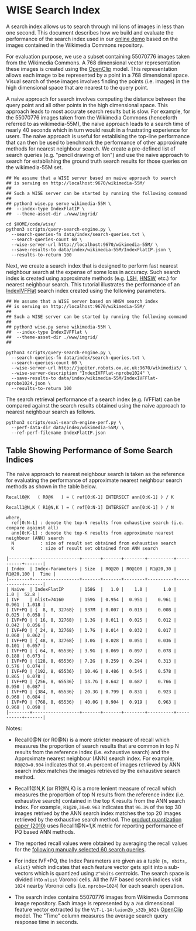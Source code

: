 # WISE Search Index

A search index allows us to search through millions of images in less
than one second. This document describes how we build and evaluate the
performance of the search index used in our [online
demo](https://meru.robots.ox.ac.uk/wikimedia/) based on the images
contained in the Wikimedia Commons repository.

For evaluation purpose, we use a subset containing 55070776 images
taken from the Wikimedia Commons. A 768 dimensional vector
representation these images is created using the
[OpenClip](https://github.com/mlfoundations/open_clip) model. This
representation allows each image to be represented by a point in a 768
dimensional space. Visual search of these images involves finding the
points (i.e. images) in the high dimensional space that are nearest to
the query point.

A naive approach for search involves computing the distance between
the query point and all other points in the high dimensional
space. This approach leads to most accurate search results but is
slow. For example, for the 55070776 images taken from the Wikimedia
Commons (henceforth referred to as wikimedia-55M), the naive approach
leads to a search time of nearly 40 seconds which in turn would result
in a frustrating experience for users. The naive approach is useful
for establising the top-line performance that can then be used to
benchmark the performance of other approximate methods for nearest
neighbour search. We create a pre-defined list of search queries
(e.g. "pencil drawing of lion") and use the naive approach to search
for establishing the ground truth search results for those queries on
the wikimedia-55M set.

```
## We assume that a WISE server based on naive approach to search
## is serving on http://localhost:9670/wikimedia-55M/
##
## Such a WISE server can be started by running the following command
##
## python3 wise.py serve wikimedia-55M \
##  --index-type IndexFlatIP \
##  --theme-asset-dir ./www/imgrid/

cd $HOME/code/wise/
python3 scripts/query-search-engine.py \
  --search-queries-fn data/index/search-queries.txt \
  --search-queries-count 60 \
  --wise-server-url http://localhost:9670/wikimedia-55M/ \
  --save-results-to data/index/wikimedia-55M/IndexFlatIP.json \
  --results-to-return 100
```

Next, we create a search index that is designed to perform fast
nearest neighbour search at the expense of some loss in accuracy. Such
search index is created using approximate methods
(e.g. [LSH](https://www.pinecone.io/learn/locality-sensitive-hashing/),
[HNSW](https://www.pinecone.io/learn/hnsw/), etc.) for nearest
neighbour search. This tutorial illustrates the performance of an [IndexIVFFlat](https://www.pinecone.io/learn/faiss-tutorial/)
search index created using the following parameters.

```
## We assume that a WISE server based on HNSW search index
## is serving on http://localhost:9670/wikimedia-55M/
##
## Such a WISE server can be started by running the following command
##
## python3 wise.py serve wikimedia-55M \
##  --index-type IndexIVFFlat \
##  --theme-asset-dir ./www/imgrid/
##

python3 scripts/query-search-engine.py \
  --search-queries-fn data/index/search-queries.txt \
  --search-queries-count 60 \
  --wise-server-url http://jupiter.robots.ox.ac.uk:9670/wikimedia5/ \
  --wise-server-description "IndexIVFFlat-nprobe1024" \
  --save-results-to data/index/wikimedia-55M/IndexIVFFlat-nprobe1024.json \
  --results-to-return 100
```

The search retrieval performance of a search index (e.g. IVFFlat) can be compared against
the search results obtained using the naive approach to nearest neighbour search as follows.

```
python3 scripts/eval-search-engine-perf.py \
  --perf-data-dir data/index/wikimedia-55M/ \
  --ref-perf-filename IndexFlatIP.json
```

## Table Showing Performance of Some Search Indices

The naive approach to nearest neighbour search is taken as the
reference for evaluating the performance of approximate nearest
neighbour search methods as shown in the table below.


```
Recall0@K   ( R0@K   ) = ( ref[0:K-1] INTERSECT ann[0:K-1] ) / K

Recall1@N,K ( R1@N,K ) = ( ref[0:N-1] INTERSECT ann[0:K-1] ) / N

where,
  ref[0:N-1] : denote the top-N results from exhaustive search (i.e. compare against all)
  ann[0:K-1] : denote the top-K results from approximate nearest neighbour (ANN) search
  N          : size of result set obtained from exhaustive search
  K          : size of result set obtained from ANN search

|--------+------------------+-------+-------+--------+----------+-----------+-------|
| Index  | Index-Parameters | Size  | R0@20 | R0@100 | R1@20,30 | R1@20,100 |  Time |
|--------+------------------+-------+-------+--------+----------+-----------+-------|
| Naive  | IndexFlatIP      | 158G  |   1.0 |    1.0 |      1.0 |       1.0 |  52.8 |
| IVF    | nlist=74160      | 159G  | 0.954 |  0.951 |    0.961 |     0.961 | 1.018 |
| IVF+PQ | {  8, 8, 32768}  | 937M  | 0.007 |  0.019 |    0.008 |     0.025 | 0.058 |
| IVF+PQ | { 16, 8, 32768}  | 1.3G  | 0.011 |  0.025 |    0.012 |     0.042 | 0.056 |
| IVF+PQ | { 24, 8, 32768}  | 1.7G  | 0.014 |  0.032 |    0.017 |     0.060 | 0.062 |
| IVF+PQ | { 48, 8, 32768}  | 3.0G  | 0.028 |  0.051 |    0.036 |     0.101 | 0.057 |
| IVF+PQ | { 64, 8, 65536}  | 3.9G  | 0.069 |  0.097 |    0.078 |     0.188 | 0.073 |
| IVF+PQ | {128, 8, 65536}  | 7.2G  | 0.259 |  0.294 |    0.313 |     0.576 | 0.074 |
| IVF+PQ | {192, 8, 65536}  | 10.4G | 0.486 |  0.545 |    0.578 |     0.865 | 0.078 |
| IVF+PQ | {256, 8, 65536}  | 13.7G | 0.642 |  0.687 |    0.766 |     0.950 | 0.087 |
| IVF+PQ | {384, 8, 65536}  | 20.3G | 0.799 |  0.831 |    0.923 |     0.968 | 0.084 |
| IVF+PQ | {768, 8, 65536}  | 40.0G | 0.904 |  0.919 |    0.963 |     0.968 | 0.098 |
|--------+------------------+-------+-------+--------+----------+-----------+-------|
```

Notes:

* Recall0@N (or R0@N) is a more stricter measure of recall which
measures the proportion of search results that are common in top N
results from the reference index (i.e. exhaustive search) and the
Approximate nearest neighbour (ANN) search index. For example,
`R0@20=0.904` indicates that `90.4%` percent of images retrieved by
ANN search index matches the images retrieved by the exhaustive search
method.

* Recall1@N,K (or R1@N,K) is a more lenient measure of recall which
measures the proportion of top N results from the reference index
(i.e. exhaustive search) contained in the top K results from the ANN
search index. For example, `R1@20,30=0.963` indicates that `96.3%` of
the top 30 images retrived by the ANN search index matches the top 20
images retrieved by the exhaustive search method. The [product
quantization paper (2010)](https://ieeexplore.ieee.org/abstract/document/5432202) uses
Recall1@N=1,K metric for reporting performance of PQ based ANN
methods.

* The reported recall values were obtained by averaging the recall
values for the [following manually selected 60 search queries](data/index/search-queries.txt).

* For index IVF+PQ, the Index Parameters are given as a tuple
`{m, nbits, nlist}` which indicates that each feature vector gets split
into `m` sub-vectors which is quantized using `2^nbits` centroids. The
search space is divided into `nlist` Voronoi cells. All the IVF based
search indices visit `1024` nearby Voronoi cells (i.e. `nprobe=1024`)
for each search operation.

* The search index contains 55070776 images from Wikimedia Commons
image repository. Each image is represented by a `768` dimensional
feature vector extracted by the `ViT-L-14:laion2b_s32b_b82k`
[OpenClip](https://github.com/mlfoundations/open_clip) model. The
"Time" column measures the average search query response time in
seconds.